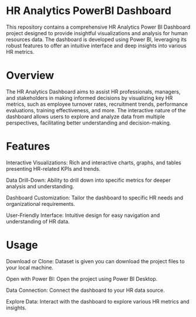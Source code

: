 # HR Analytics PowerBI Dashboard

This repository contains a comprehensive HR Analytics Power BI Dashboard project designed to provide insightful visualizations and analysis for human resources data. The dashboard is developed using Power BI, leveraging its robust features to offer an intuitive interface and deep insights into various HR metrics.

# Overview

The HR Analytics Dashboard aims to assist HR professionals, managers, and stakeholders in making informed decisions by visualizing key HR metrics, such as employee turnover rates, recruitment trends, performance evaluations, training effectiveness, and more. The interactive nature of the dashboard allows users to explore and analyze data from multiple perspectives, facilitating better understanding and decision-making.

# Features
 
Interactive Visualizations: Rich and interactive charts, graphs, and tables presenting HR-related KPIs and trends.

Data Drill-Down: Ability to drill down into specific metrics for deeper analysis and understanding.

Dashboard Customization: Tailor the dashboard to specific HR needs and organizational requirements.

User-Friendly Interface: Intuitive design for easy navigation and understanding of HR data.

# Usage
 
Download or Clone: Dataset is given you can download the project files to your local machine.

Open with Power BI: Open the project using Power BI Desktop.

Data Connection: Connect the dashboard to your HR data source.

Explore Data: Interact with the dashboard to explore various HR metrics and insights.
